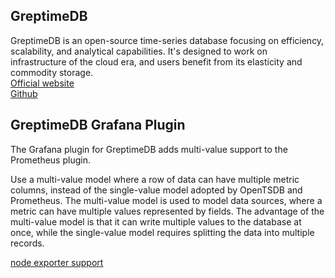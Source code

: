 ## GreptimeDB

GreptimeDB is an open-source time-series database focusing on efficiency, scalability, and analytical capabilities. It's designed to work on infrastructure of the cloud era, and users benefit from its elasticity and commodity storage.   
[Official website](https://greptime.com)    
[Github](https://github.com/GreptimeTeam/greptimedb)


## GreptimeDB Grafana Plugin

The Grafana plugin for GreptimeDB adds multi-value support to the Prometheus plugin.   

Use a multi-value model where a row of data can have multiple metric columns, instead of the single-value model adopted by OpenTSDB and Prometheus. The multi-value model is used to model data sources, where a metric can have multiple values represented by fields. The advantage of the multi-value model is that it can write multiple values to the database at once, while the single-value model requires splitting the data into multiple records.

[node exporter support]('https://github.com/GreptimeTeam/grafana-datasource/blob/main/src/img/image.png?raw=true')